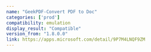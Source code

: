 ```yaml
---
name: "GeekPDF-Convert PDF to Doc"
categories: ['prod']
compatibility: emulation
display_result: "Compatible"
version_from: "1.8.0.0"
link: https://apps.microsoft.com/detail/9P7M4LNQF9ZM
---
```

